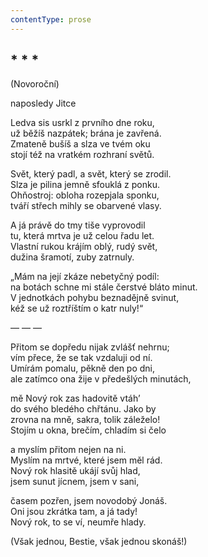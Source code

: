 ```yaml
---
contentType: prose
---
```


## \* \* \*  
(Novoroční)

naposledy Jitce

Ledva sis usrkl z prvního dne roku,  
už běžíš nazpátek; brána je zavřená.  
Zmateně bušíš a slza ve tvém oku  
stojí též na vratkém rozhraní světů.

Svět, který padl, a svět, který se zrodil.  
Slza je pilina jemně sfouklá z ponku.  
Ohňostroj: obloha rozepjala sponku,  
tváří střech mihly se obarvené vlasy.

A já právě do tmy tiše vyprovodil  
tu, která mrtva je už celou řadu let.  
Vlastní rukou krájím oblý, rudý svět,  
dužina šramotí, zuby zatrnuly.

„Mám na její zkáze nebetyčný podíl:  
na botách schne mi stále čerstvé bláto minut.  
V jednotkách pohybu beznadějně svinut,  
kéž se už roztříštím o katr nuly!“

— — —

Přitom se dopředu nijak zvlášť nehrnu;  
vím přece, že se tak vzdaluji od ní.  
Umírám pomalu, pěkně den po dni,  
ale zatímco ona žije v předešlých minutách,

mě Nový rok zas hadovitě vtáh’  
do svého bledého chřtánu. Jako by  
zrovna na mně, sakra, tolik záleželo!  
Stojím u okna, brečím, chladím si čelo

a myslím přitom nejen na ni.  
Myslím na mrtvé, které jsem měl rád.  
Nový rok hlasitě ukájí svůj hlad,  
jsem sunut jícnem, jsem v sani,

časem pozřen, jsem novodobý Jonáš.  
Oni jsou zkrátka tam, a já tady!  
Nový rok, to se ví, neumře hlady.

(Však jednou, Bestie, však jednou skonáš!)
